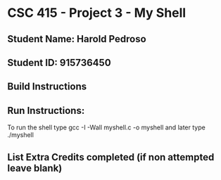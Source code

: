 # CSC 415 - Project 3 - My Shell

## Student Name: Harold Pedroso

## Student ID: 915736450

## Build Instructions

## Run Instructions:
To run the shell type gcc -I -Wall myshell.c -o myshell and later type ./myshell

## List Extra Credits completed (if non attempted leave blank)

